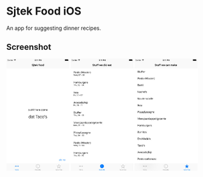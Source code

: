 # Sjtek Food iOS
An app for suggesting dinner recipes.

## Screenshot
![Screenshot](./screenshot.jpg)
